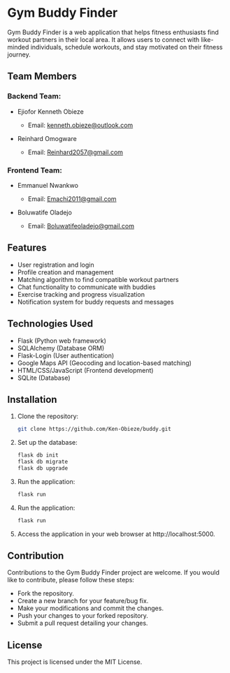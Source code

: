 # Gym Buddy Finder

Gym Buddy Finder is a web application that helps fitness enthusiasts find workout partners in their local area. It allows users to connect with like-minded individuals, schedule workouts, and stay motivated on their fitness journey.

## Team Members

### Backend Team:
- Ejiofor Kenneth Obieze
  - Email: kenneth.obieze@outlook.com

- Reinhard Omogware
  - Email: Reinhard2057@gmail.com

### Frontend Team:
- Emmanuel Nwankwo
  - Email: Emachi2011@gmail.com

- Boluwatife Oladejo
  - Email: Boluwatifeoladejo@gmail.com

## Features

- User registration and login
- Profile creation and management
- Matching algorithm to find compatible workout partners
- Chat functionality to communicate with buddies
- Exercise tracking and progress visualization
- Notification system for buddy requests and messages

## Technologies Used

- Flask (Python web framework)
- SQLAlchemy (Database ORM)
- Flask-Login (User authentication)
- Google Maps API (Geocoding and location-based matching)
- HTML/CSS/JavaScript (Frontend development)
- SQLite (Database)

## Installation

1. Clone the repository:

   ```bash
   git clone https://github.com/Ken-Obieze/buddy.git
   ```

2. Set up the database:

   ```bash
   flask db init
   flask db migrate
   flask db upgrade
   ```

3. Run the application:
   ```bash
   flask run
   ```
4. Run the application:

   ```bash
   flask run
   ```

5. Access the application in your web browser at http://localhost:5000.

## Contribution
Contributions to the Gym Buddy Finder project are welcome. If you would like to contribute, please follow these steps:

* Fork the repository.
* Create a new branch for your feature/bug fix.
* Make your modifications and commit the changes.
* Push your changes to your forked repository.
* Submit a pull request detailing your changes.

## License
This project is licensed under the MIT License.
